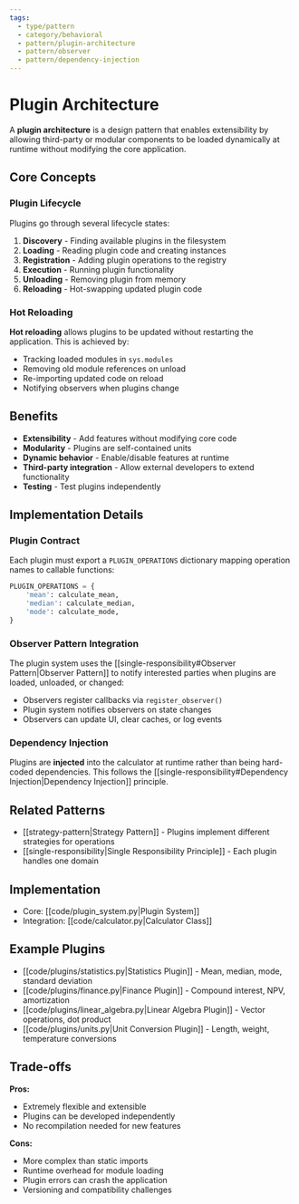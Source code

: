 ```yaml
---
tags:
  - type/pattern
  - category/behavioral
  - pattern/plugin-architecture
  - pattern/observer
  - pattern/dependency-injection
---
```


# Plugin Architecture

A **plugin architecture** is a design pattern that enables extensibility by allowing third-party or modular components to be loaded dynamically at runtime without modifying the core application.

## Core Concepts

### Plugin Lifecycle

Plugins go through several lifecycle states:

1. **Discovery** - Finding available plugins in the filesystem
2. **Loading** - Reading plugin code and creating instances
3. **Registration** - Adding plugin operations to the registry
4. **Execution** - Running plugin functionality
5. **Unloading** - Removing plugin from memory
6. **Reloading** - Hot-swapping updated plugin code

### Hot Reloading

**Hot reloading** allows plugins to be updated without restarting the application. This is achieved by:

- Tracking loaded modules in `sys.modules`
- Removing old module references on unload
- Re-importing updated code on reload
- Notifying observers when plugins change

## Benefits

- **Extensibility** - Add features without modifying core code
- **Modularity** - Plugins are self-contained units
- **Dynamic behavior** - Enable/disable features at runtime
- **Third-party integration** - Allow external developers to extend functionality
- **Testing** - Test plugins independently

## Implementation Details

### Plugin Contract

Each plugin must export a `PLUGIN_OPERATIONS` dictionary mapping operation names to callable functions:

```python
PLUGIN_OPERATIONS = {
    'mean': calculate_mean,
    'median': calculate_median,
    'mode': calculate_mode,
}
```

### Observer Pattern Integration

The plugin system uses the [[single-responsibility#Observer Pattern|Observer Pattern]] to notify interested parties when plugins are loaded, unloaded, or changed:

- Observers register callbacks via `register_observer()`
- Plugin system notifies observers on state changes
- Observers can update UI, clear caches, or log events

### Dependency Injection

Plugins are **injected** into the calculator at runtime rather than being hard-coded dependencies. This follows the [[single-responsibility#Dependency Injection|Dependency Injection]] principle.

## Related Patterns

- [[strategy-pattern|Strategy Pattern]] - Plugins implement different strategies for operations
- [[single-responsibility|Single Responsibility Principle]] - Each plugin handles one domain

## Implementation

- Core: [[code/plugin_system.py|Plugin System]]
- Integration: [[code/calculator.py|Calculator Class]]

## Example Plugins

- [[code/plugins/statistics.py|Statistics Plugin]] - Mean, median, mode, standard deviation
- [[code/plugins/finance.py|Finance Plugin]] - Compound interest, NPV, amortization
- [[code/plugins/linear_algebra.py|Linear Algebra Plugin]] - Vector operations, dot product
- [[code/plugins/units.py|Unit Conversion Plugin]] - Length, weight, temperature conversions

## Trade-offs

**Pros:**

- Extremely flexible and extensible
- Plugins can be developed independently
- No recompilation needed for new features

**Cons:**

- More complex than static imports
- Runtime overhead for module loading
- Plugin errors can crash the application
- Versioning and compatibility challenges

